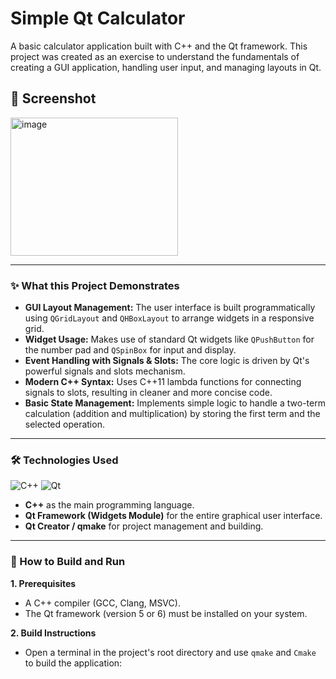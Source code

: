 # Simple Qt Calculator

A basic calculator application built with C++ and the Qt framework. This project was created as an exercise to understand the fundamentals of creating a GUI application, handling user input, and managing layouts in Qt.

## 📸 Screenshot

<img width="268" height="221" alt="image" src="https://github.com/user-attachments/assets/40b57e51-e82c-4727-8030-06e646d2103f" />

---

### ✨ What this Project Demonstrates

*   **GUI Layout Management:** The user interface is built programmatically using `QGridLayout` and `QHBoxLayout` to arrange widgets in a responsive grid.
*   **Widget Usage:** Makes use of standard Qt widgets like `QPushButton` for the number pad and `QSpinBox` for input and display.
*   **Event Handling with Signals & Slots:** The core logic is driven by Qt's powerful signals and slots mechanism.
*   **Modern C++ Syntax:** Uses C++11 lambda functions for connecting signals to slots, resulting in cleaner and more concise code.
*   **Basic State Management:** Implements simple logic to handle a two-term calculation (addition and multiplication) by storing the first term and the selected operation.

---

### 🛠️ Technologies Used

<div>
  <img src="https://img.shields.io/badge/C%2B%2B-00599C?style=for-the-badge&logo=cplusplus&logoColor=white" alt="C++"/>
  <img src="https://img.shields.io/badge/Qt-41CD52?style=for-the-badge&logo=qt&logoColor=white" alt="Qt"/>
</div>

*   **C++** as the main programming language.
*   **Qt Framework (Widgets Module)** for the entire graphical user interface.
*   **Qt Creator / qmake** for project management and building.

---

### 🚀 How to Build and Run

**1. Prerequisites**
*   A C++ compiler (GCC, Clang, MSVC).
*   The Qt framework (version 5 or 6) must be installed on your system.

**2. Build Instructions**
*   Open a terminal in the project's root directory and use `qmake` and `Cmake` to build the application:
